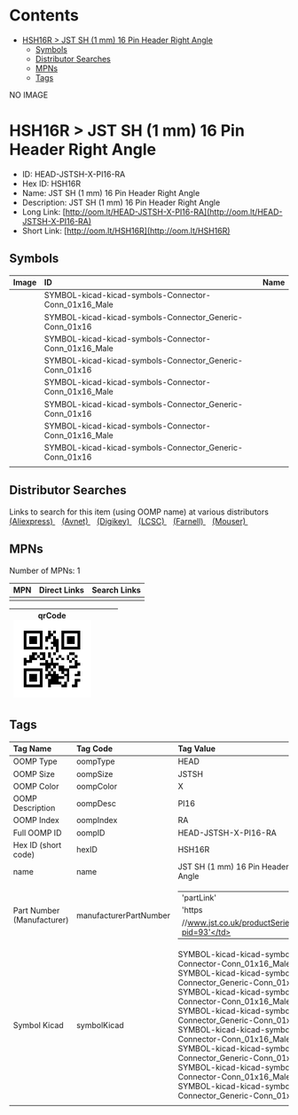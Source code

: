 



Contents
========

* [HSH16R > JST SH (1 mm) 16 Pin Header Right Angle](#hsh16r--jst-sh-1-mm-16-pin-header-right-angle)
	* [Symbols](#symbols)
	* [Distributor Searches](#distributor-searches)
	* [MPNs](#mpns)
	* [Tags](#tags)
  
NO IMAGE  
# HSH16R > JST SH (1 mm) 16 Pin Header Right Angle

- ID: HEAD-JSTSH-X-PI16-RA
- Hex ID: HSH16R
- Name: JST SH (1 mm) 16 Pin Header Right Angle
- Description: JST SH (1 mm) 16 Pin Header Right Angle
- Long Link: [http://oom.lt/HEAD-JSTSH-X-PI16-RA](http://oom.lt/HEAD-JSTSH-X-PI16-RA)
- Short Link: [http://oom.lt/HSH16R](http://oom.lt/HSH16R)

## Symbols
  

|Image|ID|Name|
| :--- | :--- | :--- |
|![]()|SYMBOL-kicad-kicad-symbols-Connector-Conn_01x16_Male||
|![]()|SYMBOL-kicad-kicad-symbols-Connector_Generic-Conn_01x16||
|![]()|SYMBOL-kicad-kicad-symbols-Connector-Conn_01x16_Male||
|![]()|SYMBOL-kicad-kicad-symbols-Connector_Generic-Conn_01x16||
|![]()|SYMBOL-kicad-kicad-symbols-Connector-Conn_01x16_Male||
|![]()|SYMBOL-kicad-kicad-symbols-Connector_Generic-Conn_01x16||
|![]()|SYMBOL-kicad-kicad-symbols-Connector-Conn_01x16_Male||
|![]()|SYMBOL-kicad-kicad-symbols-Connector_Generic-Conn_01x16||
||||

## Distributor Searches
  
Links to search for this item (using OOMP name) at various distributors  
[(Aliexpress) ](https://www.aliexpress.com/wholesale?SearchText=1117JST+SH+1+mm+16+Pin+Header+Right+Angle)&nbsp;&nbsp;&nbsp;[(Avnet) ](https://www.avnet.com/shop/us/search/JST+SH+1+mm+16+Pin+Header+Right+Angle)&nbsp;&nbsp;&nbsp;[(Digikey) ](https://www.digikey.co.uk/en/products/result?s=JST+SH+1+mm+16+Pin+Header+Right+Angle)&nbsp;&nbsp;&nbsp;[(LCSC) ](https://www.lcsc.com/search?q=JST+SH+1+mm+16+Pin+Header+Right+Angle)&nbsp;&nbsp;&nbsp;[(Farnell) ](https://uk.farnell.com/search?st=JST+SH+1+mm+16+Pin+Header+Right+Angle)&nbsp;&nbsp;&nbsp;[(Mouser) ](https://www.mouser.com/c/?q=JST+SH+1+mm+16+Pin+Header+Right+Angle)&nbsp;&nbsp;&nbsp;
## MPNs
  
Number of MPNs: 1  

|MPN|Direct Links|Search Links|
| :--- | :--- | :--- |
||||
  

|qrCode<br>[![](https://raw.githubusercontent.com/oomlout/oomlout_OOMP_parts_V2/main/HEAD/JSTSH/X/PI16/RA/qrCode_140.png)](https://github.com/oomlout/oomlout_OOMP_parts_V2/tree/main/HEAD/JSTSH/X/PI16/RA/qrCode.png)||||
| :---: | :---: | :---: | :---: |

## Tags
  

|Tag Name|Tag Code|Tag Value|
| :--- | :--- | :--- |
|OOMP Type|oompType|HEAD|
|OOMP Size|oompSize|JSTSH|
|OOMP Color|oompColor|X|
|OOMP Description|oompDesc|PI16|
|OOMP Index|oompIndex|RA|
|Full OOMP ID|oompID|HEAD-JSTSH-X-PI16-RA|
|Hex ID (short code)|hexID|HSH16R|
|name|name|JST SH (1 mm) 16 Pin Header Right Angle|
|Part Number (Manufacturer)|manufacturerPartNumber|<table><tr><td>'partLink'</td></tr><tr><td> 'https</td></tr><tr><td>//www.jst.co.uk/productSeries.php?pid=93'</td></tr></table>|
|Symbol Kicad|symbolKicad|SYMBOL-kicad-kicad-symbols-Connector-Conn_01x16_Male, SYMBOL-kicad-kicad-symbols-Connector_Generic-Conn_01x16, SYMBOL-kicad-kicad-symbols-Connector-Conn_01x16_Male, SYMBOL-kicad-kicad-symbols-Connector_Generic-Conn_01x16, SYMBOL-kicad-kicad-symbols-Connector-Conn_01x16_Male, SYMBOL-kicad-kicad-symbols-Connector_Generic-Conn_01x16, SYMBOL-kicad-kicad-symbols-Connector-Conn_01x16_Male, SYMBOL-kicad-kicad-symbols-Connector_Generic-Conn_01x16|
||||
